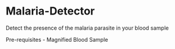# Malaria-Detector
Detect the presence of the malaria parasite in your blood sample

Pre-requisites - Magnified Blood Sample
